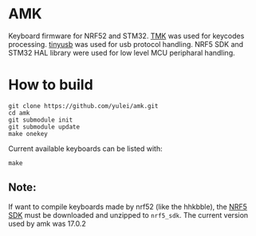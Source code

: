 # AMK 
Keyboard firmware for NRF52 and STM32. 
[TMK](https://github.com/tmk/tmk_keyboard.git) was used for keycodes processing.
[tinyusb](https://github.com/hathach/tinyusb.git) was used for usb protocol handling.
NRF5 SDK and STM32 HAL library were used for low level MCU peripharal handling.

# How to build

```
git clone https://github.com/yulei/amk.git
cd amk
git submodule init
git submodule update
make onekey
```

Current available keyboards can be listed with:

```
make
```

## Note:
If want to compile keyboards made by nrf52 (like the hhkbble), the [NRF5 SDK](https://www.nordicsemi.com/Software-and-Tools/Software/nRF5-SDK) must be downloaded and unzipped to ```nrf5_sdk```. The current version
used by amk was 17.0.2
